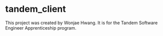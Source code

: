 # tandem_client

This project was created by Wonjae Hwang. It is for the Tandem Software Engineer Apprenticeship program.

